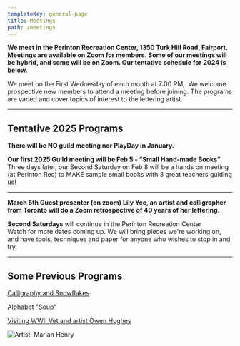 ```yaml
---
templateKey: general-page
title: Meetings
path: /meetings
---
```

**We meet in the Perinton Recreation Center, 1350 Turk Hill Road, Fairport. Meetings are available on Zoom for members. Some of our meetings will be hybrid, and some will be on Zoom. Our tentative schedule for 2024 is below.**

We meet on the First Wednesday of each month at 7:00 PM,. We welcome prospective new members to attend a meeting before joining. The programs are varied and cover topics of interest to the lettering artist. 

- - -

## Tentative 2025 Programs

**There will be NO guild meeting nor PlayDay in January.**

**Our first 2025 Guild meeting will be Feb 5 - “Small Hand-made Books”**\
Three days later, our Second Saturday on Feb 8 will be a hands on meeting (at Perinton Rec) to MAKE sample small books with 3 great teachers guiding us!  

- - -

**March 5th Guest presenter (on zoom) Lily Yee, an artist and calligrapher from Toronto will do a Zoom retrospective of 40 years of her lettering.**

**Second Saturdays** will continue in the Perinton Recreation Center\
Watch for more dates coming up. We will bring pieces we're working on, and have tools, techniques and paper for anyone who wishes to stop in and try.

- - -

## Some Previous Programs

[Calligraphy and Snowflakes](../february-meeting)

[Alphabet "Soup"](../march-meeting)

[Visiting WWII Vet and artist Owen Hughes](../april-meeting)  

![Artist: Marian Henry](/img/marianh_resistentialism.jpg)
